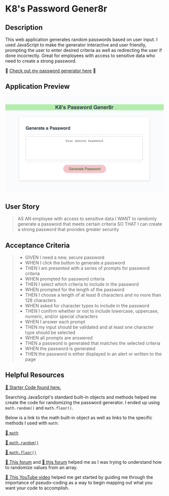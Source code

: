 # K8's Password Gener8r

## Description

This web application generates random passwords based on user input. I used JavaScript to make the generator interactive and user friendly, prompting the user to enter desired criteria as well as redirecting the user if done incorrectly. Great for employees with access to sensitive data who need to create a strong password. 

💝 [Check out my password generator here](https://k8sterchi.github.io/gener8r/) 💝

## Application Preview

![Screenshot of a password generator web application](./Assets/Images/k8_gener8r.jpeg)

## User Story

> AS AN employee with access to sensitive data
I WANT to randomly generate a password that meets certain criteria
SO THAT I can create a strong password that provides greater security

## Acceptance Criteria
> * GIVEN I need a new, secure password
> * WHEN I click the button to generate a password
> * THEN I am presented with a series of prompts for password criteria
> * WHEN prompted for password criteria
> * THEN I select which criteria to include in the password
> * WHEN prompted for the length of the password
> * THEN I choose a length of at least 8 characters and no more than 128 characters
> * WHEN asked for character types to include in the password
> * THEN I confirm whether or not to include lowercase, uppercase, numeric, and/or special characters
> * WHEN I answer each prompt
> * THEN my input should be validated and at least one character type should be selected
> * WHEN all prompts are answered
> * THEN a password is generated that matches the selected criteria
> * WHEN the password is generated
> * THEN the password is either displayed in an alert or written to the page

## Helpful Resources

[🚀 Starter Code found here.](https://github.com/coding-boot-camp/friendly-parakeet) 

Searching JavaScript's standard built-in objects and methods helped me create the code for randomizing the password generator. I ended up using `math.random()` and  `math.floor()`. 

Below is a link to the math built-in object as well as links to the specific methods I used with `math`:


[🚀 `math`](https://developer.mozilla.org/en-US/docs/Web/JavaScript/Reference/Global_Objects/Math) 

[🚀 `math.random()`](https://developer.mozilla.org/en-US/docs/Web/JavaScript/Reference/Global_Objects/Math/random)

[🚀 `math.floor()`](https://developer.mozilla.org/en-US/docs/Web/JavaScript/Reference/Global_Objects/Math/floor)


[🚀 This forum](https://stackoverflow.com/questions/2450954/how-to-randomize-shuffle-a-javascript-array) and [🚀 this forum](https://stackoverflow.com/questions/4550505/getting-a-random-value-from-a-javascript-array) helped me as I was trying to understand how to randomize values from an array. 

[🚀 This YouTube video](https://www.youtube.com/watch?v=x4HUaiazDes) helped me get started by guiding me through the importance of pseudo-coding as a way to begin mapping out what you want your code to accomplish. 

